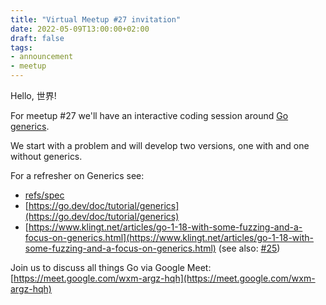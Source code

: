 ```yaml
---
title: "Virtual Meetup #27 invitation"
date: 2022-05-09T13:00:00+02:00
draft: false
tags:
- announcement
- meetup
---
```


Hello, 世界!

For meetup #27 we'll have an interactive coding session around [Go generics](https://go.dev/blog/intro-generics).

We start with a problem and will develop two versions, one with and one without generics.

For a refresher on Generics see:

* [refs/spec](https://golang.org/ref/spec#Type_parameter_declarations)
* [https://go.dev/doc/tutorial/generics](https://go.dev/doc/tutorial/generics)
* [https://www.klingt.net/articles/go-1-18-with-some-fuzzing-and-a-focus-on-generics.html](https://www.klingt.net/articles/go-1-18-with-some-fuzzing-and-a-focus-on-generics.html)
  (see also: [#25](https://golangleipzig.space/posts/meetup-25-wrapup/))

Join us to discuss all things Go via Google Meet: [https://meet.google.com/wxm-argz-hqh](https://meet.google.com/wxm-argz-hqh)


<!--

TODO: outreach.

-->
